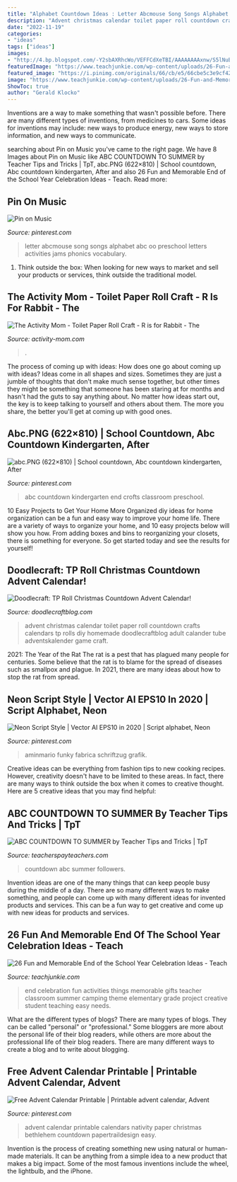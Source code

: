 ```yaml
---
title: "Alphabet Countdown Ideas : Letter Abcmouse Song Songs Alphabet Abc Oo Preschool Letters Activities Jams Phonics Vocabulary"
description: "Advent christmas calendar toilet paper roll countdown crafts calendars tp rolls diy homemade doodlecraftblog adult calander tube adventskalender game craft"
date: "2022-11-19"
categories:
- "ideas"
tags: ["ideas"]
images:
- "http://4.bp.blogspot.com/-Y2sbAXRhcWo/VEFFCdXeTBI/AAAAAAAAxnw/S5lNuB3URGM/s1600/toilet%2Bpaper%2Broll%2Bupcycle%2Bcraft%2Badvent%2Bchristmas%2Bcountdown%2Bcalendar%2B24%2Bdays%2Bpunch%2Bbox%2Bpoke%2Btreats%2B(1).JPG"
featuredImage: "https://www.teachjunkie.com/wp-content/uploads/26-Fun-and-Memorable-End-of-the-School-Year-Celebration-Ideas.png"
featured_image: "https://i.pinimg.com/originals/66/cb/e5/66cbe5c3e9cf42971c6dba3e39438d3a.jpg"
image: "https://www.teachjunkie.com/wp-content/uploads/26-Fun-and-Memorable-End-of-the-School-Year-Celebration-Ideas.png"
ShowToc: true
author: "Gerald Klocko"
---
```



Inventions are a way to make something that wasn't possible before. There are many different types of inventions, from medicines to cars. Some ideas for inventions may include: new ways to produce energy, new ways to store information, and new ways to communicate.

	

		
searching about Pin on Music you've came to the right page. We have 8 Images about Pin on Music like ABC COUNTDOWN TO SUMMER by Teacher Tips and Tricks | TpT, abc.PNG (622×810) | School countdown, Abc countdown kindergarten, After and also 26 Fun and Memorable End of the School Year Celebration Ideas - Teach. Read more:
		
    
## Pin On Music

<img loading=lazy src="https://i.pinimg.com/originals/3b/d6/4e/3bd64e4e4251230c186caf4f62a75f9d.jpg" onerror="this.onerror=null;this.src='https://tse2.mm.bing.net/th?id=OIP.sbdCu55KqlbhasASohlaVQHaEK&amp;pid=15.1';" alt="Pin on Music">

_Source: pinterest.com_

>letter abcmouse song songs alphabet abc oo preschool letters activities jams phonics vocabulary. 

	

1. Think outside the box: When looking for new ways to market and sell your products or services, think outside the traditional model.

    
## The Activity Mom - Toilet Paper Roll Craft - R Is For Rabbit - The

<img loading=lazy src="http://3.bp.blogspot.com/-xcwr87OCbWo/UEVRDAUgzyI/AAAAAAAACjk/l5xgkOALGt4/s1600/IMG_8272.JPG" onerror="this.onerror=null;this.src='https://tse4.mm.bing.net/th?id=OIP.7Mb7Z-oR-gYGAaaykByScQHaN4&amp;pid=15.1';" alt="The Activity Mom - Toilet Paper Roll Craft - R is for Rabbit - The">

_Source: activity-mom.com_

>. 

	

The process of coming up with ideas: How does one go about coming up with ideas?
Ideas come in all shapes and sizes. Sometimes they are just a jumble of thoughts that don't make much sense together, but other times they might be something that someone has been staring at for months and hasn't had the guts to say anything about. 
No matter how ideas start out, the key is to keep talking to yourself and others about them. The more you share, the better you'll get at coming up with good ones.

    
## Abc.PNG (622×810) | School Countdown, Abc Countdown Kindergarten, After

<img loading=lazy src="https://i.pinimg.com/originals/47/42/f7/4742f715476c2f5aa606e200092b91f3.png" onerror="this.onerror=null;this.src='https://tse4.mm.bing.net/th?id=OIP.jPyhdjKSKGKtvViD09dt3wHaJp&amp;pid=15.1';" alt="abc.PNG (622×810) | School countdown, Abc countdown kindergarten, After">

_Source: pinterest.com_

>abc countdown kindergarten end crofts classroom preschool. 

	

10 Easy Projects to Get Your Home More Organized
diy ideas for home organization can be a fun and easy way to improve your home life. There are a variety of ways to organize your home, and 10 easy projects below will show you how. From adding boxes and bins to reorganizing your closets, there is something for everyone. So get started today and see the results for yourself!

    
## Doodlecraft: TP Roll Christmas Countdown Advent Calendar!

<img loading=lazy src="http://4.bp.blogspot.com/-Y2sbAXRhcWo/VEFFCdXeTBI/AAAAAAAAxnw/S5lNuB3URGM/s1600/toilet%2Bpaper%2Broll%2Bupcycle%2Bcraft%2Badvent%2Bchristmas%2Bcountdown%2Bcalendar%2B24%2Bdays%2Bpunch%2Bbox%2Bpoke%2Btreats%2B(1).JPG" onerror="this.onerror=null;this.src='https://tse1.mm.bing.net/th?id=OIP.RE6uxaTv5ib9X0SUOLunMwHaHa&amp;pid=15.1';" alt="Doodlecraft: TP Roll Christmas Countdown Advent Calendar!">

_Source: doodlecraftblog.com_

>advent christmas calendar toilet paper roll countdown crafts calendars tp rolls diy homemade doodlecraftblog adult calander tube adventskalender game craft. 

	

2021: The Year of the Rat
The rat is a pest that has plagued many people for centuries. Some believe that the rat is to blame for the spread of diseases such as smallpox and plague. In 2021, there are many ideas about how to stop the rat from spread.

    
## Neon Script Style | Vector AI EPS10 In 2020 | Script Alphabet, Neon

<img loading=lazy src="https://i.pinimg.com/originals/10/c1/2f/10c12f5e3c9b4a5a883db7e94714155f.jpg" onerror="this.onerror=null;this.src='https://tse2.mm.bing.net/th?id=OIP.zic-gKrVjpI1MJyEOj0uMwHaE8&amp;pid=15.1';" alt="Neon Script Style | Vector AI EPS10 in 2020 | Script alphabet, Neon">

_Source: pinterest.com_

>aminmario funky fabrica schriftzug grafik. 

	

Creative ideas can be everything from fashion tips to new cooking recipes. However, creativity doesn't have to be limited to these areas. In fact, there are many ways to think outside the box when it comes to creative thought. Here are 5 creative ideas that you may find helpful:

    
## ABC COUNTDOWN TO SUMMER By Teacher Tips And Tricks | TpT

<img loading=lazy src="https://ecdn.teacherspayteachers.com/thumbitem/ABC-COUNTDOWN-TO-SUMMER-3130617-1500873559/original-3130617-2.jpg" onerror="this.onerror=null;this.src='https://tse1.mm.bing.net/th?id=OIP.HmgDyxZYNRSMHBbpvGNT7QAAAA&amp;pid=15.1';" alt="ABC COUNTDOWN TO SUMMER by Teacher Tips and Tricks | TpT">

_Source: teacherspayteachers.com_

>countdown abc summer followers. 

	

Invention ideas are one of the many things that can keep people busy during the middle of a day. There are so many different ways to make something, and people can come up with many different ideas for invented products and services. This can be a fun way to get creative and come up with new ideas for products and services.

    
## 26 Fun And Memorable End Of The School Year Celebration Ideas - Teach

<img loading=lazy src="https://www.teachjunkie.com/wp-content/uploads/26-Fun-and-Memorable-End-of-the-School-Year-Celebration-Ideas.png" onerror="this.onerror=null;this.src='https://tse2.mm.bing.net/th?id=OIP.Kpjj-qcc91q1oJkosSVm0wHaHa&amp;pid=15.1';" alt="26 Fun and Memorable End of the School Year Celebration Ideas - Teach">

_Source: teachjunkie.com_

>end celebration fun activities things memorable gifts teacher classroom summer camping theme elementary grade project creative student teaching easy needs. 

	

What are the different types of blogs?
There are many types of blogs. They can be called "personal" or "professional." Some bloggers are more about the personal life of their blog readers, while others are more about the professional life of their blog readers. There are many different ways to create a blog and to write about blogging.

    
## Free Advent Calendar Printable | Printable Advent Calendar, Advent

<img loading=lazy src="https://i.pinimg.com/originals/66/cb/e5/66cbe5c3e9cf42971c6dba3e39438d3a.jpg" onerror="this.onerror=null;this.src='https://tse2.mm.bing.net/th?id=OIP.9Xo2zfH1J7bry5g-x68MIgHaWK&amp;pid=15.1';" alt="Free Advent Calendar Printable | Printable advent calendar, Advent">

_Source: pinterest.com_

>advent calendar printable calendars nativity paper christmas bethlehem countdown papertraildesign easy. 

	

Invention is the process of creating something new using natural or human-made materials. It can be anything from a simple idea to a new product that makes a big impact. Some of the most famous inventions include the wheel, the lightbulb, and the iPhone.


